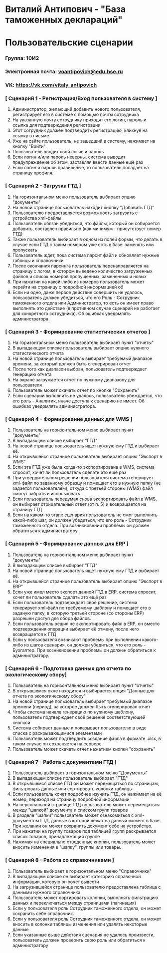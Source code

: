 # Виталий Антипович - "База таможенных деклараций"
# Пользовательские сценарии

### Группа: 10И2
### Электронная почта: voantipovich@edu.hse.ru
### VK: https://vk.com/vitaly_antipovich


### [ Сценарий 1 - Регистрация/Вход пользователя в систему ]
1. Администратор, желающий добавить нового пользователя, регистрирует его в системе с помощью почты сотрудника
2. На указанную почту сотруднику приходят его логин, пароль и ссылка для подтверждения регистрации
3. Этот сотрудник должен подтвердить регистрацию, кликнув на ссылку в письме
4. Уже на сайте пользователь, не зашедший в систему, нажимает на кнопку "Войти"
5. Пользователь вводит свой логин и пароль
6. Если логин и/или пароль неверны, система выводит предупреждение об этом, заставляя ввести данные ещё раз
7. Если логин и пароль правильные, то пользователь попадает на страницу профиля.

### [ Сценарий 2 - Загрузка ГТД ]
1. На горизонтальном меню пользователь выбирает опцию "документы"
2. На новой странице пользователь находит кнопку "Добавить ГТД"
3. Пользователю предоставляется возможность загрузить с устройства xml-файлы
4. Пользователь обязан убедиться, что файлы, который он собирается добавить, составлен правильно (как минимум - присутствует номер ГТД)
5. Также пользователь выбирает в одном из полей формы, что делать в случае если ГТД с таким номером уже есть в базе: заменять или пропускать 
6. Пользователь ждет, пока система парсит файл и обновляет нужные таблицы и справочники
7. После окончания парсинга пользователь перенаправляется на страницу с логом, в котором выведено количество загруженных файлов и список номеров пропущенных, замененных и новых
8. При нажатии на какой-либо из номеров пользователь может перейти на страницу с подробной информацией об 
9. Если ни одно, даже первое действие совершить не удалось, пользователь должен убедиться, что его Роль - Сотрудник таможенного отдела или Администратор,
то есть он имеет право выполнять это действие (в противном случае сценарий не работает для конкретного сотрудника). Об ошибках уведомлять администратора.

### [ Сценарий 3 - Формирование статистических отчетов ]
1. На горизонтальном меню пользователь выбирает пункт "отчеты"
2. В выпадающем списке пользователь выбирает опцию нужного статистического отчета 
3. На новой странице пользователь выбирает требуемый диапазон времени, за который должен быть сгенерирован отчет
4. После того как диапазон выбран, пользователь подтверждает генерацию отчета
5. На экране загружается отчет по нужному диапазону для пользователя
6. Пользователь может скачать отчет по кнопке "Сохранить"
7. Если сценарий выполнить не удалось, пользователь убеждается, что его роль - Аналитик, иначе доступа к сценарию не имеет. Об ошибках уведомлять администратора.

### [ Сценарий 4 - Формирование данных для WMS ]
1. Пользователь на горизонтальном меню выбирает пункт "документы"
2. В выпадающем списке выбирает "ГТД"
3. На новой странице пользователь ищет нужную ему ГТД и выбирает её.
4. На открывшейся странице пользователь выбирает опцию "Экспорт в WMS"
5. Если эта ГТД уже была когда-то экспортирована в WMS, система спросит, хочет ли пользователь сделать это ещё раз
6. При утвердительном решении пользователя система генерирует xml-файл по заданному образцу и помещает его в нужную папку (не задается пользователем),
откуда с третьей стороны (WMS) файл смогут забрать и использовать
7. Если пользователь передумал снова экспортировать файл в WMS, он выбирает отрицательный ответ (от п. 5) и возвращается на страницу ГТД
8. Если на каком-то этапе сценария пользователь не смог выполнить какой-либо шаг, он должен убедиться, что его роль - Сотрудник таможенного отдела.
При возникновении проблемы он должен обратиться к администратору.

### [ Сценарий 5 - Формирование данных для ERP ]
1. Пользователь на горизонтальном меню выбирает пункт "документы"
2. В выпадающем списке выбирает "ГТД"
3. На новой странице пользователь ищет нужную ему ГТД и выбирает её.
4. На открывшейся странице пользователь выбирает опцию "Экспорт в ERP"
5. Если уже имел место экспорт данной ГТД в ERP, система спросит, хочет ли пользователь сделать это ещё раз
6. Если пользователь подтверждает своё решение, система генерирует xml-файл по требуемому шаблону и помещает его в заданую папку,
в которую третьей стороне (со стороны ERP) разрешен доступ для сбора файлов.
7. Если пользователь решил не экспортировать файл в ERP, он вместо подтверждения операции выбирает её отмену, 
после чего возвращается к ГТД
8. Если у пользователя возникают проблемы при выполнении какого-либо из шагов сценария, он должен убедиться, что его роль - Бухгалтер.
При возникновении проблемы он должен обратиться к администратору.

### [ Сценарий 6 - Подготовка данных для отчета по экологическому сбору]
1. Пользователь на горизонтальном меню выбирает пункт "отчеты"
2. В открывшемся окне находится и выбирается опция "Данные для отчета по экологическому сбору"
3. На новой странице пользователь выбирает требуемый диапазон времени (период), за которое должен быть сгенерирован отчет
4. Чтобы система начала генерацию по нужному шаблону, пользователь подтверждает своё решение соответствующей кнопкой
5. Система собирает данные и показывает пользователю в виде списка с раскрывающимися элементами
6. Пользователь может подтвердить создание файла в формате .xlsx, в таком случае он сохраняется на сервере
7. Пользователь может скачать отчет нажатием кнопки "сохранить"

### [ Сценарий 7 - Работа с документами ГТД ]
1. Пользователь выбирает в горизонтальном меню "Документы"
2. В выпадающем списке пользователь выбирает "ГТД"
3. В открывшемся списке ГТД он может перемещаться по страницам, фильтровать данные
или сортировать колонки таблицы
4. Если пользователь хочет подробнее изучить ГТД, он нажимает на её номер, 
переходя на страницу подробной информации
5. На персональной странице ГТД пользователь может перемещаться между "шапкой" документа и списком групп товаров
6. В разделе "шапки" пользователь может ознакомиться с xml-документом ГТД, 
данные в которой лежат на данный момент в базе. При желании он может сохранить документ себе на устройство.
7. При нажатии на группу товаров под таблицей групп раскрывается список товаров, принадлежащий группе
8. Нажимая на специально отведенные кнопки, пользователь может вносить изменения в "шапку", группы или товары.

### [ Сценарий 8 - Работа со справочниками ]
1. Пользователь выбирает в горизонтальном меню "Справочники"
2. В выпадающем списке он выбирает категорию справочной информации, которую он хочет вывести
3. На загрузившейся странице пользователю предоставлена таблица с данными нужного справочника
4. Пользователь может сортировать колонки, выполнять фильтрацию данных и переключаться между страницами (пагинация)
5. Если у пользователя роль Сотрудник таможенного отдела, он может сохранить себе справочник.
6. Если у пользователя роль Сотрудник таможенного отдела, он может вносить в колонки таблицы изменения 
или удалять некоторые данные
7. Если указанные выше действия сценария не удалось произвести, пользователь должен проверить свою роль
или обратиться к администратору
